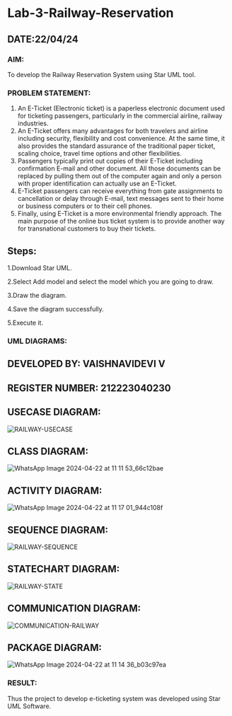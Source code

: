 # Lab-3-Railway-Reservation
## DATE:22/04/24
### AIM:
To develop the Railway Reservation System using Star UML tool.
### PROBLEM STATEMENT:
1. An E-Ticket (Electronic ticket) is a paperless electronic document used for ticketing
passengers, particularly in the commercial airline, railway industries.
2. An E-Ticket offers many advantages for both travelers and airline including security,
flexibility and cost convenience. At the same time, it also provides the standard assurance of
the traditional paper ticket, scaling choice, travel time options and other flexibilities.
3. Passengers typically print out copies of their E-Ticket including confirmation E-mail
and other document. All those documents can be replaced by pulling them out of the computer
again and only a person with proper identification can actually use an E-Ticket.
4. E-Ticket passengers can receive everything from gate assignments to cancellation or
delay through E-mail, text messages sent to their home or business computers or to their cell
phones.
5. Finally, using E-Ticket is a more environmental friendly approach. The main purpose
of the online bus ticket system is to provide another way for transnational customers to buy
their tickets.

## Steps:
1.Download Star UML.

2.Select Add model and select the model which you are going to draw.

3.Draw the diagram.

4.Save the diagram successfully.

5.Execute it.


### UML DIAGRAMS:
## DEVELOPED BY: VAISHNAVIDEVI V
## REGISTER NUMBER: 212223040230
## USECASE DIAGRAM:

![RAILWAY-USECASE](https://github.com/vaishnavidevi23013992/Lab-3-Railway-Reservation/assets/151864235/be9788ec-2252-443e-b23b-e720347a207d)

## CLASS DIAGRAM:

![WhatsApp Image 2024-04-22 at 11 11 53_66c12bae](https://github.com/vaishnavidevi23013992/Lab-3-Railway-Reservation/assets/151864235/aa63b3cd-dfcc-454b-a2a1-51dbcf23594c)

## ACTIVITY DIAGRAM:

![WhatsApp Image 2024-04-22 at 11 17 01_944c108f](https://github.com/vaishnavidevi23013992/Lab-3-Railway-Reservation/assets/151864235/57572fb0-f533-4afa-a8ae-382779efeed2)

## SEQUENCE DIAGRAM:

![RAILWAY-SEQUENCE](https://github.com/vaishnavidevi23013992/Lab-3-Railway-Reservation/assets/151864235/b5b46585-95db-4fa4-8be2-b222149b25d4)

## STATECHART DIAGRAM:

![RAILWAY-STATE](https://github.com/vaishnavidevi23013992/Lab-3-Railway-Reservation/assets/151864235/0de78178-6ccf-4835-8b04-aefd02acf4c2)

## COMMUNICATION DIAGRAM:

![COMMUNICATION-RAILWAY](https://github.com/vaishnavidevi23013992/Lab-3-Railway-Reservation/assets/151864235/b7da1be5-d208-4766-baa8-db37e08f37c4)


## PACKAGE DIAGRAM:
![WhatsApp Image 2024-04-22 at 11 14 36_b03c97ea](https://github.com/vaishnavidevi23013992/Lab-3-Railway-Reservation/assets/151864235/279a7380-b74b-41b0-940f-de912280a59c)

### RESULT:
Thus the project to develop e-ticketing system was developed using Star UML Software.
